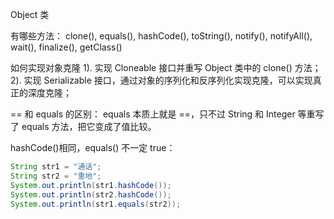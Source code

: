 Object 类

有哪些方法：
clone(), equals(), hashCode(), toString(), notify(), notifyAll(),
wait(), finalize(), getClass()

如何实现对象克隆
1). 实现 Cloneable 接口并重写 Object 类中的 clone() 方法；
2). 实现 Serializable 接口，通过对象的序列化和反序列化实现克隆，可以实现真正的深度克隆；


== 和 equals 的区别：
equals 本质上就是 ==，只不过 String 和 Integer 等重写了 equals 方法，把它变成了值比较。

hashCode()相同，equals() 不一定 true：
```java
String str1 = "通话";
String str2 = "重地";
System.out.println(str1.hashCode());
System.out.println(str2.hashCode());
System.out.println(str1.equals(str2));
```